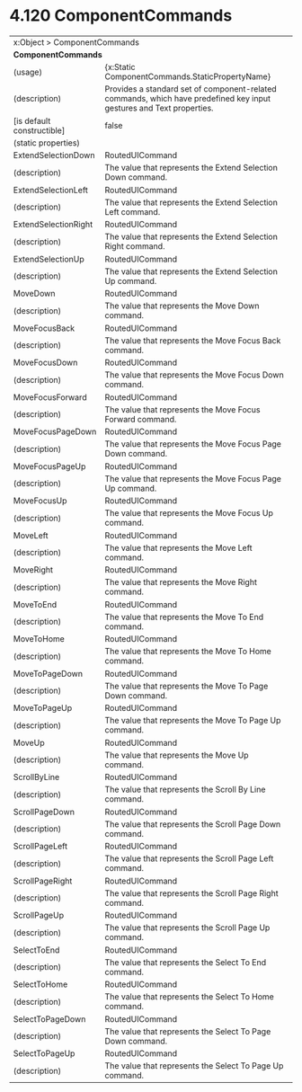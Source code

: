 <html dir="LTR" xmlns:mshelp="http://msdn.microsoft.com/mshelp" xmlns:ddue="http://ddue.schemas.microsoft.com/authoring/2003/5" xmlns:xlink="http://www.w3.org/1999/xlink" xmlns:tool="http://www.microsoft.com/tooltip">

<body>
 <input type="hidden" id="userDataCache" class="userDataStyle">
 <input type="hidden" id="hiddenScrollOffset">
 <img id="dropDownImage" style="display:none; height:0; width:0;" src="../local/drpdown.gif">
 <img id="dropDownHoverImage" style="display:none; height:0; width:0;" src="../local/drpdown_orange.gif">
 <img id="collapseImage" style="display:none; height:0; width:0;" src="../local/collapse.gif">
 <img id="expandImage" style="display:none; height:0; width:0;" src="../local/exp.gif">
 <img id="collapseAllImage" style="display:none; height:0; width:0;" src="../local/collall.gif">
 <img id="expandAllImage" style="display:none; height:0; width:0;" src="../local/expall.gif">
 <img id="copyImage" style="display:none; height:0; width:0;" src="../local/copycode.gif">
 <img id="copyHoverImage" style="display:none; height:0; width:0;" src="../local/copycodeHighlight.gif">
 <div id="header"><h1 class="heading">4.120 ComponentCommands</h1></div>

 <div id="mainSection">
 <div id="mainBody">
 <div id="allHistory" class="saveHistory" onsave="saveAll()" onload="loadAll()"></div>
 <p xmlns:wsd="http://wsdev.schemas.microsoft.com/authoring/2008/2" xmlns:msxsl="urn:schemas-microsoft-com:xslt" xmlns:script="urn:script" xmlns:build="urn:build">
 </p>
 <div id="sectionSection0" class="section" name="collapseableSection">
 <content xmlns="http://ddue.schemas.microsoft.com/authoring/2003/5" xmlns:wsd="http://wsdev.schemas.microsoft.com/authoring/2008/2" xmlns:msxsl="urn:schemas-microsoft-com:xslt" xmlns:script="urn:script" xmlns:build="urn:build">
 </content>
 </div>
 <div id="sectionSection1" class="section" name="collapseableSection">
 <content xmlns="http://ddue.schemas.microsoft.com/authoring/2003/5" xmlns:wsd="http://wsdev.schemas.microsoft.com/authoring/2008/2" xmlns:msxsl="urn:schemas-microsoft-com:xslt" xmlns:script="urn:script" xmlns:build="urn:build">
 <table class="ProtocolAuthoredTable" xmlns="">
 <tr><td colspan="2">
<mshelp:link keywords="c0d383e4-fcdb-4546-a06b-81c262fe2a5e" tabindex="0">x:Object</mshelp:link> &gt; <mshelp:link keywords="ff03016f-d5cc-4e9c-836c-4b0522a8cf5c" tabindex="0">ComponentCommands</mshelp:link> </td>
 </tr>
 <tr><td colspan="2">
 <b>ComponentCommands</b> </td>
 </tr>
 <tr><td><div class="indent0">(usage)</div></td>
 <td>{x:Static ComponentCommands.StaticPropertyName}</td>
 </tr>
 <tr><td><div class="indent0">(description)</div></td>
 <td>Provides a standard set of component-related commands, which have predefined key input gestures and Text properties.</td>
 </tr>
 <tr><td><div class="indent0">[is default constructible]</div></td>
 <td>false</td>
 </tr>
 <tr><td><div class="indent0">(static properties)</div></td>
 <td></td>
 </tr>
 <tr><td><div class="indent2">ExtendSelectionDown</div></td>
 <td><mshelp:link keywords="ea74d299-bc42-406a-8e70-76c0e058a4e4" tabindex="0">RoutedUICommand</mshelp:link></td>
 </tr>
 <tr><td><div class="indent4">(description)</div></td>
 <td>The value that represents the Extend Selection Down command.</td>
 </tr>
 <tr><td><div class="indent2">ExtendSelectionLeft</div></td>
 <td><mshelp:link keywords="ea74d299-bc42-406a-8e70-76c0e058a4e4" tabindex="0">RoutedUICommand</mshelp:link></td>
 </tr>
 <tr><td><div class="indent4">(description)</div></td>
 <td>The value that represents the Extend Selection Left command.</td>
 </tr>
 <tr><td><div class="indent2">ExtendSelectionRight</div></td>
 <td><mshelp:link keywords="ea74d299-bc42-406a-8e70-76c0e058a4e4" tabindex="0">RoutedUICommand</mshelp:link></td>
 </tr>
 <tr><td><div class="indent4">(description)</div></td>
 <td>The value that represents the Extend Selection Right command.</td>
 </tr>
 <tr><td><div class="indent2">ExtendSelectionUp</div></td>
 <td><mshelp:link keywords="ea74d299-bc42-406a-8e70-76c0e058a4e4" tabindex="0">RoutedUICommand</mshelp:link></td>
 </tr>
 <tr><td><div class="indent4">(description)</div></td>
 <td>The value that represents the Extend Selection Up command.</td>
 </tr>
 <tr><td><div class="indent2">MoveDown</div></td>
 <td><mshelp:link keywords="ea74d299-bc42-406a-8e70-76c0e058a4e4" tabindex="0">RoutedUICommand</mshelp:link></td>
 </tr>
 <tr><td><div class="indent4">(description)</div></td>
 <td>The value that represents the Move Down command.</td>
 </tr>
 <tr><td><div class="indent2">MoveFocusBack</div></td>
 <td><mshelp:link keywords="ea74d299-bc42-406a-8e70-76c0e058a4e4" tabindex="0">RoutedUICommand</mshelp:link></td>
 </tr>
 <tr><td><div class="indent4">(description)</div></td>
 <td>The value that represents the Move Focus Back command.</td>
 </tr>
 <tr><td><div class="indent2">MoveFocusDown</div></td>
 <td><mshelp:link keywords="ea74d299-bc42-406a-8e70-76c0e058a4e4" tabindex="0">RoutedUICommand</mshelp:link></td>
 </tr>
 <tr><td><div class="indent4">(description)</div></td>
 <td>The value that represents the Move Focus Down command.</td>
 </tr>
 <tr><td><div class="indent2">MoveFocusForward</div></td>
 <td><mshelp:link keywords="ea74d299-bc42-406a-8e70-76c0e058a4e4" tabindex="0">RoutedUICommand</mshelp:link></td>
 </tr>
 <tr><td><div class="indent4">(description)</div></td>
 <td>The value that represents the Move Focus Forward command.</td>
 </tr>
 <tr><td><div class="indent2">MoveFocusPageDown</div></td>
 <td><mshelp:link keywords="ea74d299-bc42-406a-8e70-76c0e058a4e4" tabindex="0">RoutedUICommand</mshelp:link></td>
 </tr>
 <tr><td><div class="indent4">(description)</div></td>
 <td>The value that represents the Move Focus Page Down command.</td>
 </tr>
 <tr><td><div class="indent2">MoveFocusPageUp</div></td>
 <td><mshelp:link keywords="ea74d299-bc42-406a-8e70-76c0e058a4e4" tabindex="0">RoutedUICommand</mshelp:link></td>
 </tr>
 <tr><td><div class="indent4">(description)</div></td>
 <td>The value that represents the Move Focus Page Up command.</td>
 </tr>
 <tr><td><div class="indent2">MoveFocusUp</div></td>
 <td><mshelp:link keywords="ea74d299-bc42-406a-8e70-76c0e058a4e4" tabindex="0">RoutedUICommand</mshelp:link></td>
 </tr>
 <tr><td><div class="indent4">(description)</div></td>
 <td>The value that represents the Move Focus Up command.</td>
 </tr>
 <tr><td><div class="indent2">MoveLeft</div></td>
 <td><mshelp:link keywords="ea74d299-bc42-406a-8e70-76c0e058a4e4" tabindex="0">RoutedUICommand</mshelp:link></td>
 </tr>
 <tr><td><div class="indent4">(description)</div></td>
 <td>The value that represents the Move Left command.</td>
 </tr>
 <tr><td><div class="indent2">MoveRight</div></td>
 <td><mshelp:link keywords="ea74d299-bc42-406a-8e70-76c0e058a4e4" tabindex="0">RoutedUICommand</mshelp:link></td>
 </tr>
 <tr><td><div class="indent4">(description)</div></td>
 <td>The value that represents the Move Right command.</td>
 </tr>
 <tr><td><div class="indent2">MoveToEnd</div></td>
 <td><mshelp:link keywords="ea74d299-bc42-406a-8e70-76c0e058a4e4" tabindex="0">RoutedUICommand</mshelp:link></td>
 </tr>
 <tr><td><div class="indent4">(description)</div></td>
 <td>The value that represents the Move To End command.</td>
 </tr>
 <tr><td><div class="indent2">MoveToHome</div></td>
 <td><mshelp:link keywords="ea74d299-bc42-406a-8e70-76c0e058a4e4" tabindex="0">RoutedUICommand</mshelp:link></td>
 </tr>
 <tr><td><div class="indent4">(description)</div></td>
 <td>The value that represents the Move To Home command.</td>
 </tr>
 <tr><td><div class="indent2">MoveToPageDown</div></td>
 <td><mshelp:link keywords="ea74d299-bc42-406a-8e70-76c0e058a4e4" tabindex="0">RoutedUICommand</mshelp:link></td>
 </tr>
 <tr><td><div class="indent4">(description)</div></td>
 <td>The value that represents the Move To Page Down command.</td>
 </tr>
 <tr><td><div class="indent2">MoveToPageUp</div></td>
 <td><mshelp:link keywords="ea74d299-bc42-406a-8e70-76c0e058a4e4" tabindex="0">RoutedUICommand</mshelp:link></td>
 </tr>
 <tr><td><div class="indent4">(description)</div></td>
 <td>The value that represents the Move To Page Up command.</td>
 </tr>
 <tr><td><div class="indent2">MoveUp</div></td>
 <td><mshelp:link keywords="ea74d299-bc42-406a-8e70-76c0e058a4e4" tabindex="0">RoutedUICommand</mshelp:link></td>
 </tr>
 <tr><td><div class="indent4">(description)</div></td>
 <td>The value that represents the Move Up command.</td>
 </tr>
 <tr><td><div class="indent2">ScrollByLine</div></td>
 <td><mshelp:link keywords="ea74d299-bc42-406a-8e70-76c0e058a4e4" tabindex="0">RoutedUICommand</mshelp:link></td>
 </tr>
 <tr><td><div class="indent4">(description)</div></td>
 <td>The value that represents the Scroll By Line command.</td>
 </tr>
 <tr><td><div class="indent2">ScrollPageDown</div></td>
 <td><mshelp:link keywords="ea74d299-bc42-406a-8e70-76c0e058a4e4" tabindex="0">RoutedUICommand</mshelp:link></td>
 </tr>
 <tr><td><div class="indent4">(description)</div></td>
 <td>The value that represents the Scroll Page Down command.</td>
 </tr>
 <tr><td><div class="indent2">ScrollPageLeft</div></td>
 <td><mshelp:link keywords="ea74d299-bc42-406a-8e70-76c0e058a4e4" tabindex="0">RoutedUICommand</mshelp:link></td>
 </tr>
 <tr><td><div class="indent4">(description)</div></td>
 <td>The value that represents the Scroll Page Left command.</td>
 </tr>
 <tr><td><div class="indent2">ScrollPageRight</div></td>
 <td><mshelp:link keywords="ea74d299-bc42-406a-8e70-76c0e058a4e4" tabindex="0">RoutedUICommand</mshelp:link></td>
 </tr>
 <tr><td><div class="indent4">(description)</div></td>
 <td>The value that represents the Scroll Page Right command.</td>
 </tr>
 <tr><td><div class="indent2">ScrollPageUp</div></td>
 <td><mshelp:link keywords="ea74d299-bc42-406a-8e70-76c0e058a4e4" tabindex="0">RoutedUICommand</mshelp:link></td>
 </tr>
 <tr><td><div class="indent4">(description)</div></td>
 <td>The value that represents the Scroll Page Up command.</td>
 </tr>
 <tr><td><div class="indent2">SelectToEnd</div></td>
 <td><mshelp:link keywords="ea74d299-bc42-406a-8e70-76c0e058a4e4" tabindex="0">RoutedUICommand</mshelp:link></td>
 </tr>
 <tr><td><div class="indent4">(description)</div></td>
 <td>The value that represents the Select To End command.</td>
 </tr>
 <tr><td><div class="indent2">SelectToHome</div></td>
 <td><mshelp:link keywords="ea74d299-bc42-406a-8e70-76c0e058a4e4" tabindex="0">RoutedUICommand</mshelp:link></td>
 </tr>
 <tr><td><div class="indent4">(description)</div></td>
 <td>The value that represents the Select To Home command.</td>
 </tr>
 <tr><td><div class="indent2">SelectToPageDown</div></td>
 <td><mshelp:link keywords="ea74d299-bc42-406a-8e70-76c0e058a4e4" tabindex="0">RoutedUICommand</mshelp:link></td>
 </tr>
 <tr><td><div class="indent4">(description)</div></td>
 <td>The value that represents the Select To Page Down command.</td>
 </tr>
 <tr><td><div class="indent2">SelectToPageUp</div></td>
 <td><mshelp:link keywords="ea74d299-bc42-406a-8e70-76c0e058a4e4" tabindex="0">RoutedUICommand</mshelp:link></td>
 </tr>
 <tr><td><div class="indent4">(description)</div></td>
 <td>The value that represents the Select To Page Up command.</td>
 </tr>
</table>
 </content>
 </div>
 <!--[if gte IE 5]>
 <tool:tip element="languageFilterToolTip" avoidmouse="false"/>
 <![endif]-->
 </div>
 <a name="feedback"></a><span></span>
 </div>
</body></html>
